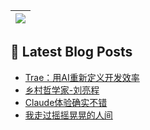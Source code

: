  <a href="https://github.com/anuraghazra/github-readme-stats"><img align="center" src="https://github-readme-stats.vercel.app/api/top-langs/?username=Usualminds&layout=compact&hide_border=true" /></a> |
| ------------- | 

## 📕 Latest Blog Posts
<!-- BLOG-POST-LIST:START -->
- [Trae：用AI重新定义开发效率](https://www.qjidea.com/trae/)
- [乡村哲学家-刘亮程](https://www.qjidea.com/%e4%b9%a1%e6%9d%91%e5%93%b2%e5%ad%a6%e5%ae%b6-%e5%88%98%e4%ba%ae%e7%a8%8b/)
- [Claude体验确实不错](https://www.qjidea.com/claude%e4%bd%93%e9%aa%8c%e7%a1%ae%e5%ae%9e%e4%b8%8d%e9%94%99/)
- [我走过摇摇晃晃的人间](https://www.qjidea.com/poem-y/)
<!-- BLOG-POST-LIST:END -->
